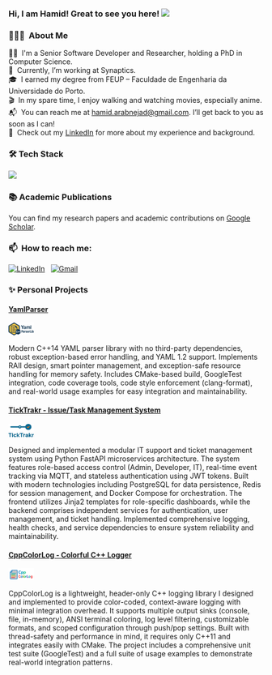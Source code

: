 
### Hi, I am Hamid! Great to see you here! <img src="https://raw.githubusercontent.com/aemmadi/aemmadi/master/wave.gif" width="25px">

### 👨🏻‍💻 &nbsp;About Me

👨‍💻&nbsp; I'm a Senior Software Developer and Researcher, holding a PhD in Computer Science. \
🏢&nbsp; Currently, I’m working at Synaptics.\
🎓&nbsp; I earned my degree from FEUP – Faculdade de Engenharia da Universidade do Porto.\
🎬&nbsp; In my spare time, I enjoy walking and watching movies, especially anime.\
📬&nbsp; You can reach me at hamid.arabnejad@gmail.com. I’ll get back to you as soon as I can!\
🔗&nbsp; Check out my [LinkedIn](https://www.linkedin.com/in/hamid-arabnejad/) for more about my experience and background.


### 🛠&nbsp;Tech Stack
<!-- <a href="https://skillicons.dev">
  <img src="https://skillicons.dev/icons?i=py,c,cpp,github,git,gitlab,mongodb,rabbitmq,jenkins,nginx,flask,linux,ubuntu,bash,powershell,azure,openstack,visualstudio,vscode" width="600"/>
</a> -->

<a href="https://go-skill-icons.vercel.app/">
  <img src="https://go-skill-icons.vercel.app/api/icons?i=py,c,cpp,github,git,gitlab,mongodb,rabbitmq,jenkins,nginx,flask,linux,ubuntu,bash,cmake,powershell,postman,docker,azure,openstack,visualstudio,vscode" width="600"/>
</a>

### 📚&nbsp;Academic Publications
You can find my research papers and academic contributions on [Google Scholar](https://scholar.google.co.uk/citations?user=kicg104AAAAJ&hl=en).

### 📫&nbsp; How to reach me:
<a href="https://www.linkedin.com/in/hamid-arabnejad/"><img alt="LinkedIn" src="https://img.shields.io/badge/linkedin%20-%230077B5.svg?&style=flat&logo=linkedin&logoColor=white"/></a> &nbsp;
<a href="mailto:hamid.arabnejad@gmail.com"><img alt="Gmail" src="https://img.shields.io/badge/Gmail-D14836?style=flat&logo=gmail&logoColor=white" /></a> &nbsp;


### ✨ Personal Projects

#### [YamlParser](https://github.com/arabnejad/yamlparser)
<img src="imgs/yamlparser_logo.png" alt="YamlParserLib Logo" width="10%">

  Modern C++14 YAML parser library with no third-party dependencies, robust exception-based error handling, and YAML 1.2 support. Implements RAII design, smart pointer management, and exception-safe resource handling for memory safety. Includes CMake-based build, GoogleTest integration, code coverage tools, code style enforcement (clang-format), and real-world usage examples for easy integration and maintainability.

#### [TickTrakr - Issue/Task Management System](https://github.com/arabnejad/TickTrakr)
<img src="imgs/TickTrakr_logo.png" alt="TickTrakr Logo" width="10%">

  Designed and implemented a modular IT support and ticket management system using Python FastAPI microservices architecture. The system features role-based access control (Admin, Developer, IT), real-time event tracking via MQTT, and stateless authentication using JWT tokens. Built with modern technologies including PostgreSQL for data persistence, Redis for session management, and Docker Compose for orchestration. The frontend utilizes Jinja2 templates for role-specific dashboards, while the backend comprises independent services for authentication, user management, and ticket handling. Implemented comprehensive logging, health checks, and service dependencies to ensure system reliability and maintainability.

#### [CppColorLog - Colorful C++ Logger](https://github.com/arabnejad/cppColorLog)

<img src="imgs/cppColorLog_logo.png" alt="cppColorLog Logo" width="10%">

  CppColorLog is a lightweight, header-only C++ logging library I designed and implemented to provide color-coded, context-aware logging with minimal integration overhead. It supports multiple output sinks (console, file, in-memory), ANSI terminal coloring, log level filtering, customizable formats, and scoped configuration through push/pop settings. Built with thread-safety and performance in mind, it requires only C++11 and integrates easily with CMake. The project includes a comprehensive unit test suite (GoogleTest) and a full suite of usage examples to demonstrate real-world integration patterns.
